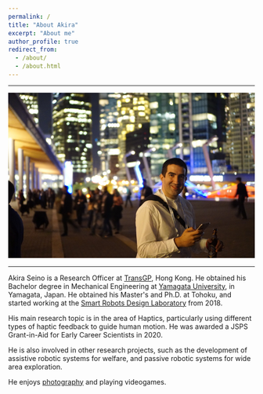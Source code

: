 ```yaml
---
permalink: /
title: "About Akira"
excerpt: "About me"
author_profile: true
redirect_from: 
  - /about/
  - /about.html
---
```


------
![](/images/vancouver.jpeg)

------

Akira Seino is a Research Officer at [TransGP](http://www.transgp.com/), Hong Kong. He obtained his Bachelor degree in Mechanical Engineering at [Yamagata University](https://www.yamagata-u.ac.jp/en/), in Yamagata, Japan. He obtained his Master's and Ph.D. at Tohoku, and started working at the [Smart Robots Design Laboratory](http://srd.mech.tohoku.ac.jp/) from 2018. 

His main research topic is in the area of Haptics, particularly using different types of haptic feedback to guide human motion. He was awarded a JSPS Grant-in-Aid for Early Career Scientists in 2020. 

He is also involved in other research projects, such as the development of assistive robotic systems for welfare, and passive robotic systems for wide area exploration. 

He enjoys [photography](https://www.instagram.com/toyoenjapon/) and playing videogames. 




